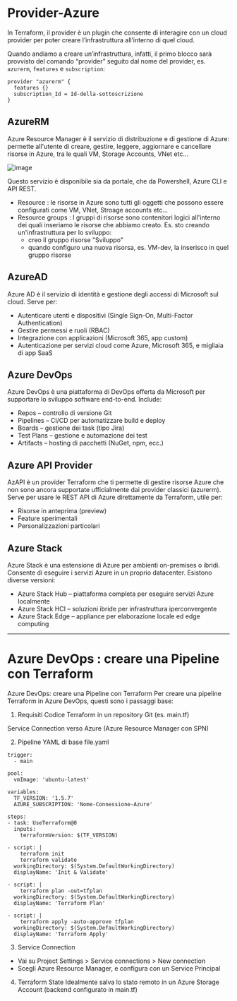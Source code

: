 # Provider-Azure

In Terraform, il provider è un plugin che consente di interagire con un cloud provider per poter creare l’infrastruttura all’interno di quel cloud. 

Quando andiamo a creare un’infrastruttura, infatti, il primo blocco sarà provvisto del comando “provider” seguito dal nome del provider, es. ```azurerm```, ```features``` e ```subscription```:

```
provider "azurerm" {
  features {}
  subscription_Id = Id-della-sottoscrizione
}
```

## AzureRM
Azure Resource Manager è il servizio di distribuzione e di gestione di Azure: permette all'utente di creare, gestire, leggere, aggiornare e cancellare risorse in Azure, tra le quali VM, Storage Accounts, VNet etc...

![image](https://github.com/user-attachments/assets/624417a8-c725-4641-a1de-730713080cf4)

Questo servizio è disponibile sia da portale, che da Powershell, Azure CLI e API REST.
- Resource : le risorse in Azure sono tutti gli oggetti che possono essere configurati come VM, VNet, Stroage accounts etc...
- Resource groups : I gruppi di risorse sono contenitori logici all'interno dei quali inseriamo le risorse che abbiamo creato. Es. sto creando un'infrastruttura per lo sviluppo:
    - creo il gruppo risorse "Sviluppo"
    - quando configuro una nuova risorsa, es. VM-dev, la inserisco in quel gruppo risorse

 ## AzureAD
Azure AD è il servizio di identità e gestione degli accessi di Microsoft sul cloud. Serve per:
- Autenticare utenti e dispositivi (Single Sign-On, Multi-Factor Authentication)
- Gestire permessi e ruoli (RBAC)
- Integrazione con applicazioni (Microsoft 365, app custom)
- Autenticazione per servizi cloud come Azure, Microsoft 365, e migliaia di app SaaS

## Azure DevOps
Azure DevOps è una piattaforma di DevOps offerta da Microsoft per supportare lo sviluppo software end-to-end. Include:
- Repos – controllo di versione Git
- Pipelines – CI/CD per automatizzare build e deploy
- Boards – gestione dei task (tipo Jira)
- Test Plans – gestione e automazione dei test
- Artifacts – hosting di pacchetti (NuGet, npm, ecc.)

## Azure API Provider
AzAPI è un provider Terraform che ti permette di gestire risorse Azure che non sono ancora supportate ufficialmente dai provider classici (azurerm). Serve per usare le REST API di Azure direttamente da Terraform, utile per:
- Risorse in anteprima (preview)
- Feature sperimentali
- Personalizzazioni particolari

## Azure Stack
Azure Stack è una estensione di Azure per ambienti on-premises o ibridi. Consente di eseguire i servizi Azure in un proprio datacenter. Esistono diverse versioni:
- Azure Stack Hub – piattaforma completa per eseguire servizi Azure localmente
- Azure Stack HCI – soluzioni ibride per infrastruttura iperconvergente
- Azure Stack Edge – appliance per elaborazione locale ed edge computing

_________________________________________________

# Azure DevOps : creare una Pipeline con Terraform
Azure DevOps: creare una Pipeline con Terraform
Per creare una pipeline Terraform in Azure DevOps, questi sono i passaggi base:

1. Requisiti
Codice Terraform in un repository Git (es. main.tf)

Service Connection verso Azure (Azure Resource Manager con SPN)

2. Pipeline YAML di base
file.yaml
```
trigger:
  - main

pool:
  vmImage: 'ubuntu-latest'

variables:
  TF_VERSION: '1.5.7'
  AZURE_SUBSCRIPTION: 'Nome-Connessione-Azure'

steps:
- task: UseTerraform@0
  inputs:
    terraformVersion: $(TF_VERSION)

- script: |
    terraform init
    terraform validate
  workingDirectory: $(System.DefaultWorkingDirectory)
  displayName: 'Init & Validate'

- script: |
    terraform plan -out=tfplan
  workingDirectory: $(System.DefaultWorkingDirectory)
  displayName: 'Terraform Plan'

- script: |
    terraform apply -auto-approve tfplan
  workingDirectory: $(System.DefaultWorkingDirectory)
  displayName: 'Terraform Apply'
```

3. Service Connection
- Vai su Project Settings > Service connections > New connection
- Scegli Azure Resource Manager, e configura con un Service Principal

4. Terraform State
Idealmente salva lo stato remoto in un Azure Storage Account (backend configurato in main.tf)

